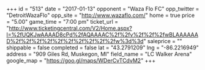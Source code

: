 +++
id = "513"
date = "2017-01-13"
opponent = "Waza Flo FC"
opp_twitter = "DetroitWazaFlo"
opp_site = "http://www.wazaflo.com/"
home = true
price = "5.00"
game_time = "7:00 pm"
ticket_url = "http://www.ticketingcentral.com/V2/Home.aspx?I=%2fUQKJwAAAAD8cPd%2fAQAAAAC%2f%2fv%2f%2f%2fwBLAAAAAAD%2f%2f%2f%2f%2f%2f%2f%2f%2f%2fw%3d%3d"
saleprice = ""
shippable = false
completed = false
lat = "43.2791209"
lng = "-86.2216949"
address = "909 Giles Rd, Muskegon, MI"
field_name = "LC Walker Arena"
google_map = "https://goo.gl/maps/WDerCvTCdvM2"
+++
